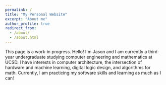 ```yaml
---
permalink: /
title: "My Personal Website"
excerpt: "About me"
author_profile: true
redirect_from: 
  - /about/
  - /about.html
---
```


This page is a work-in progress. Hello! I'm Jason and I am currently a third-year undergraduate studying computer engineering and mathematics at UCSD. I have interests in computer architecture, the intersection of hardware and machine learning, digital logic design, and algorithms for math. Currently, I am practicing my software skills and learning as much as I can!
<!---This is the front page of a website that is powered by the [academicpages template](https://github.com/academicpages/academicpages.github.io) and hosted on GitHub pages. [GitHub pages](https://pages.github.com) is a free service in which websites are built and hosted from code and data stored in a GitHub repository, automatically updating when a new commit is made to the respository. This template was forked from the [Minimal Mistakes Jekyll Theme](https://mmistakes.github.io/minimal-mistakes/) created by Michael Rose, and then extended to support the kinds of content that academics have: publications, talks, teaching, a portfolio, blog posts, and a dynamically-generated CV. You can fork [this repository](https://github.com/academicpages/academicpages.github.io) right now, modify the configuration and markdown files, add your own PDFs and other content, and have your own site for free, with no ads! An older version of this template powers my own personal website at [stuartgeiger.com](http://stuartgeiger.com), which uses [this Github repository](https://github.com/staeiou/staeiou.github.io). -->
